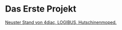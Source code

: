 # Das Erste Projekt

[Neuster Stand von 4diac, LOGIBUS, Hutschinenmoped.](https://www.youtube.com/watch?v=vLaqaBcTHVQ)
